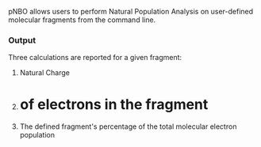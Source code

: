 pNBO allows users to perform Natural Population Analysis on user-defined molecular fragments from the command line.  

### Output ###
Three calculations are reported for a given fragment:  
1. Natural Charge
2. # of electrons in the fragment
3. The defined fragment's percentage of the total molecular electron population  




